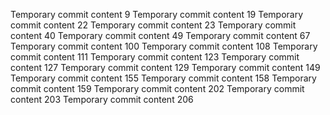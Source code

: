 Temporary commit content 9
Temporary commit content 19
Temporary commit content 22
Temporary commit content 23
Temporary commit content 40
Temporary commit content 49
Temporary commit content 67
Temporary commit content 100
Temporary commit content 108
Temporary commit content 111
Temporary commit content 123
Temporary commit content 127
Temporary commit content 129
Temporary commit content 149
Temporary commit content 155
Temporary commit content 158
Temporary commit content 159
Temporary commit content 202
Temporary commit content 203
Temporary commit content 206
